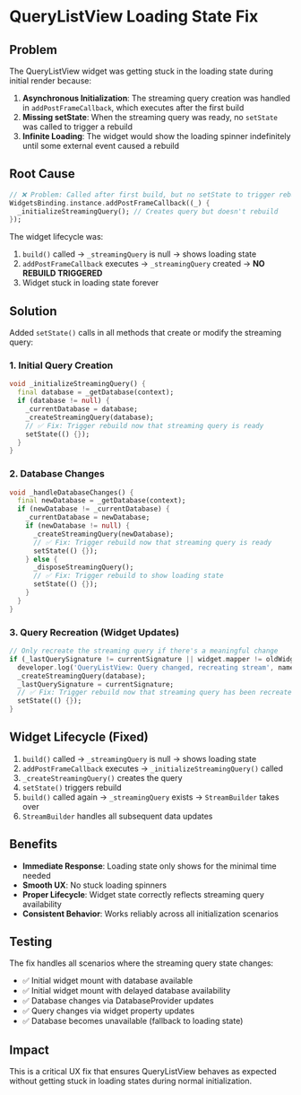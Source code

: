 # QueryListView Loading State Fix

## Problem
The QueryListView widget was getting stuck in the loading state during initial render because:

1. **Asynchronous Initialization**: The streaming query creation was handled in `addPostFrameCallback`, which executes after the first build
2. **Missing setState**: When the streaming query was ready, no `setState` was called to trigger a rebuild
3. **Infinite Loading**: The widget would show the loading spinner indefinitely until some external event caused a rebuild

## Root Cause
```dart
// ❌ Problem: Called after first build, but no setState to trigger rebuild
WidgetsBinding.instance.addPostFrameCallback((_) {
  _initializeStreamingQuery(); // Creates query but doesn't rebuild
});
```

The widget lifecycle was:
1. `build()` called → `_streamingQuery` is null → shows loading state
2. `addPostFrameCallback` executes → `_streamingQuery` created → **NO REBUILD TRIGGERED**
3. Widget stuck in loading state forever

## Solution
Added `setState()` calls in all methods that create or modify the streaming query:

### 1. Initial Query Creation
```dart
void _initializeStreamingQuery() {
  final database = _getDatabase(context);
  if (database != null) {
    _currentDatabase = database;
    _createStreamingQuery(database);
    // ✅ Fix: Trigger rebuild now that streaming query is ready
    setState(() {});
  }
}
```

### 2. Database Changes
```dart
void _handleDatabaseChanges() {
  final newDatabase = _getDatabase(context);
  if (newDatabase != _currentDatabase) {
    _currentDatabase = newDatabase;
    if (newDatabase != null) {
      _createStreamingQuery(newDatabase);
      // ✅ Fix: Trigger rebuild now that streaming query is ready
      setState(() {});
    } else {
      _disposeStreamingQuery();
      // ✅ Fix: Trigger rebuild to show loading state
      setState(() {});
    }
  }
}
```

### 3. Query Recreation (Widget Updates)
```dart
// Only recreate the streaming query if there's a meaningful change
if (_lastQuerySignature != currentSignature || widget.mapper != oldWidget.mapper) {
  developer.log('QueryListView: Query changed, recreating stream', name: 'QueryListView');
  _createStreamingQuery(database);
  _lastQuerySignature = currentSignature;
  // ✅ Fix: Trigger rebuild now that streaming query has been recreated
  setState(() {});
}
```

## Widget Lifecycle (Fixed)
1. `build()` called → `_streamingQuery` is null → shows loading state
2. `addPostFrameCallback` executes → `_initializeStreamingQuery()` called
3. `_createStreamingQuery()` creates the query
4. `setState()` triggers rebuild
5. `build()` called again → `_streamingQuery` exists → `StreamBuilder` takes over
6. `StreamBuilder` handles all subsequent data updates

## Benefits
- **Immediate Response**: Loading state only shows for the minimal time needed
- **Smooth UX**: No stuck loading spinners
- **Proper Lifecycle**: Widget state correctly reflects streaming query availability
- **Consistent Behavior**: Works reliably across all initialization scenarios

## Testing
The fix handles all scenarios where the streaming query state changes:
- ✅ Initial widget mount with database available
- ✅ Initial widget mount with delayed database availability  
- ✅ Database changes via DatabaseProvider updates
- ✅ Query changes via widget property updates
- ✅ Database becomes unavailable (fallback to loading state)

## Impact
This is a critical UX fix that ensures QueryListView behaves as expected without getting stuck in loading states during normal initialization.